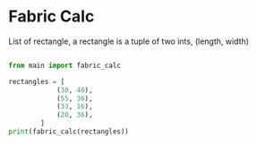 # Fabric Calc

List of rectangle, a rectangle is a tuple of two ints, (length, width)
```python

from main import fabric_calc

rectangles = [
            (30, 40),
            (55, 36),
            (33, 16),
            (20, 36),
        ]
print(fabric_calc(rectangles))

```